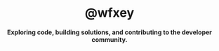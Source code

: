 <div align="center">

# @wfxey

**Exploring code, building solutions, and contributing to the developer community.**

</div>
